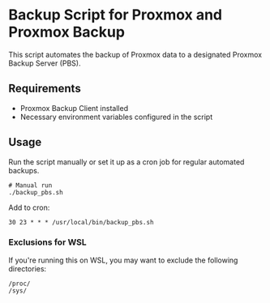 # Backup Script for Proxmox and Proxmox Backup

This script automates the backup of Proxmox data to a designated Proxmox Backup Server (PBS).

## Requirements

- Proxmox Backup Client installed
- Necessary environment variables configured in the script

## Usage

Run the script manually or set it up as a cron job for regular automated backups.

```
# Manual run
./backup_pbs.sh
```

Add to cron:
```
30 23 * * * /usr/local/bin/backup_pbs.sh
```

### Exclusions for WSL

If you're running this on WSL, you may want to exclude the following directories:

```
/proc/
/sys/
```
